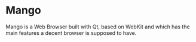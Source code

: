 Mango
=====

Mango is a Web Browser built with Qt, based on WebKit and which has the main features a decent browser is supposed to have.

